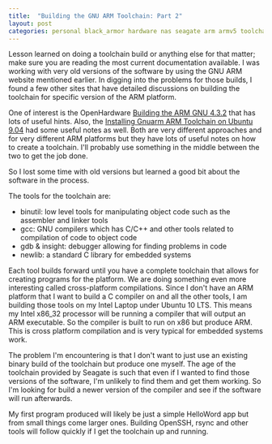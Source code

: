 ```yaml
---
title:  "Building the GNU ARM Toolchain: Part 2"
layout: post
categories: personal black_armor hardware nas seagate arm armv5 toolchain
---
```


Lesson learned on doing a toolchain build or anything else for that matter; make sure you are reading the most current documentation available.  I was working with very old versions of the software by using the GNU ARM website mentioned earlier.  In digging into the problems for those builds, I found a few other sites that have detailed discussions on building the toolchain for specific version of the ARM platform.

One of interest is the OpenHardware [Building the ARM GNU 4.3.2](http://openhardware.net/Embedded_ARM/Toolchain/) that has lots of useful hints.  Also, the [Installing Gnuarm ARM Toolchain on Ubuntu 9.04](http://blog.nutaksas.com/2009/05/installing-gnuarm-arm-toolchain-on.html) had some useful notes as well.  Both are very different approaches and for very different ARM platforms but they have lots of useful notes on how to create a toolchain.  I'll probably use something in the middle between the two to get the job done.

So I lost some time with old versions but learned a good bit about the software in the process.

The tools for the toolchain are:
* binutil: low level tools for manipulating object code such as the assembler and linker tools
* gcc: GNU compilers which has C/C++ and other tools related to compilation of code to object code
* gdb & insight: debugger allowing for finding problems in code
* newlib: a standard C library for embedded systems

Each tool builds forward until you have a complete toolchain that allows for creating programs for the platform. We are doing something even more interesting called cross-platform compilations. Since I don't have an ARM platform that I want to build a C compiler on and all the other tools, I am building those tools on my Intel Laptop under Ubuntu 10 LTS.  This means my Intel x86_32 processor will be running a compiler that will output an ARM executable. So the compiler is built to run on x86 but produce ARM.  This is cross platform compilation and is very typical for embedded systems work.

The problem I'm encountering is that I don't want to just use an existing binary build of the toolchain but produce one myself.  The age of the toolchain provided by Seagate is such that even if I wanted to find those versions of the software, I'm unlikely to find them and get them working.  So I'm looking for build a newer version of the compiler and see if the software will run afterwards.

My first program produced will likely be just a simple HelloWord app but from small things come larger ones.  Building OpenSSH, rsync and other tools will follow quickly if I get the toolchain up and running.

